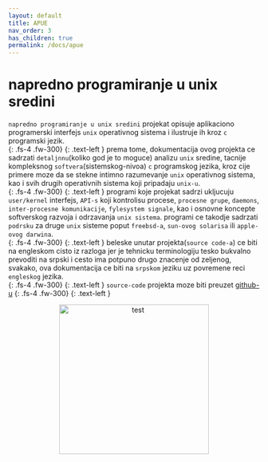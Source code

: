 ```yaml
---
layout: default
title: APUE
nav_order: 3
has_children: true
permalink: /docs/apue
---
```


# napredno programiranje u unix sredini

`napredno programiranje u unix sredini` projekat opisuje aplikaciono programerski interfejs `unix` operativnog sistema 
i ilustruje ih kroz `c` programski jezik.<br>
{:  .fs-4   .fw-300}
{:  .text-left  }
prema tome, dokumentacija ovog projekta ce sadrzati `detaljnnu`(koliko god je to moguce) analizu
`unix` sredine, tacnije kompleksnog `softvera`(sistemskog-nivoa) `c` programskog jezika,
kroz cije primere moze da se stekne intimno razumevanje `unix` operativnog sistema,
kao i svih drugih operativnih sistema koji pripadaju `unix-u`.<br>
{:  .fs-4   .fw-300}
{:  .text-left  }
programi koje projekat sadrzi ukljucuju `user/kernel` interfejs, `API-s` koji kontrolisu procese,
`procesne grupe`, `daemons`, `inter-procesne komunikacije`, `fylesystem signale`,
kao i osnovne koncepte softverskog razvoja i odrzavanja `unix sistema`.
programi ce takodje sadrzati `podrsku` za druge `unix` sisteme poput `freebsd-a`,
`sun-ovog solarisa` ili `apple-ovog darwina`. <br>
{:  .fs-4   .fw-300}
{:  .text-left  }
beleske unutar projekta(`source code-a`) ce biti na engleskom cisto iz razloga jer je tehnicku terminologiju
tesko bukvalno prevoditi na srpski i cesto ima potpuno drugo znacenje od zeljenog,
svakako, ova dokumentacija ce biti na `srpskom` jeziku uz povremene reci `engleskog` jezika.<br> 
{:  .fs-4   .fw-300}
{:  .text-left  }
`source-code` projekta moze biti preuzet [github-u](https://github.com/stefantonic/apue)
{:  .fs-4   .fw-300}
{:  .text-left  }

<p align="center">
  <img src="https://i.imgur.com/UgCEqZ6.png" alt="test" width="300" height="300">
</p>
